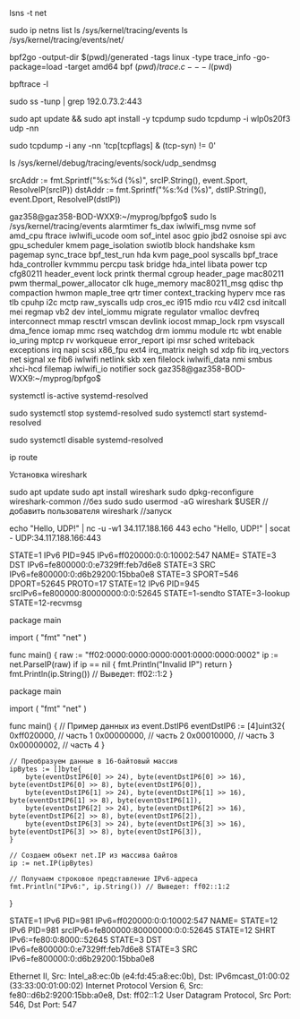 lsns -t net


sudo ip netns list
ls /sys/kernel/tracing/events
ls /sys/kernel/tracing/events/net/




bpf2go -output-dir $(pwd)/generated -tags linux -type trace_info -go-package=load -target amd64 bpf $(pwd)/trace.c -- -I$(pwd)

bpftrace -l

sudo ss -tunp | grep 192.0.73.2:443


sudo apt update && sudo apt install -y tcpdump
sudo tcpdump -i wlp0s20f3 udp -nn

sudo tcpdump -i any -nn 'tcp[tcpflags] & (tcp-syn) != 0'

ls /sys/kernel/debug/tracing/events/sock/udp_sendmsg


srcAddr := fmt.Sprintf("%s:%d (%s)", srcIP.String(), event.Sport, ResolveIP(srcIP))
dstAddr := fmt.Sprintf("%s:%d (%s)", dstIP.String(), event.Dport, ResolveIP(dstIP))


gaz358@gaz358-BOD-WXX9:~/myprog/bpfgo$ sudo ls /sys/kernel/tracing/events
alarmtimer        fs_dax          iwlwifi_msg    nvme            sof
amd_cpu           ftrace          iwlwifi_ucode  oom             sof_intel
asoc              gpio            jbd2           osnoise         spi
avc               gpu_scheduler   kmem           page_isolation  swiotlb
block             handshake       ksm            pagemap         sync_trace
bpf_test_run      hda             kvm            page_pool       syscalls
bpf_trace         hda_controller  kvmmmu         percpu          task
bridge            hda_intel       libata         power           tcp
cfg80211          header_event    lock           printk          thermal
cgroup            header_page     mac80211       pwm             thermal_power_allocator
clk               huge_memory     mac80211_msg   qdisc           thp
compaction        hwmon           maple_tree     qrtr            timer
context_tracking  hyperv          mce            ras             tlb
cpuhp             i2c             mctp           raw_syscalls    udp
cros_ec           i915            mdio           rcu             v4l2
csd               initcall        mei            regmap          vb2
dev               intel_iommu     migrate        regulator       vmalloc
devfreq           interconnect    mmap           resctrl         vmscan
devlink           iocost          mmap_lock      rpm             vsyscall
dma_fence         iomap           mmc            rseq            watchdog
drm               iommu           module         rtc             wbt
enable            io_uring        mptcp          rv              workqueue
error_report      ipi             msr            sched           writeback
exceptions        irq             napi           scsi            x86_fpu
ext4              irq_matrix      neigh          sd              xdp
fib               irq_vectors     net            signal          xe
fib6              iwlwifi         netlink        skb             xen
filelock          iwlwifi_data    nmi            smbus           xhci-hcd
filemap           iwlwifi_io      notifier       sock
gaz358@gaz358-BOD-WXX9:~/myprog/bpfgo$ 


systemctl is-active systemd-resolved

sudo systemctl stop systemd-resolved
sudo systemctl start systemd-resolved

sudo systemctl disable systemd-resolved

ip route

Установка wireshark

sudo apt update
sudo apt install wireshark
sudo dpkg-reconfigure wireshark-common //без sudo
sudo usermod -aG wireshark $USER //добавить пользователя
wireshark //запуск

echo "Hello, UDP!" | nc -u -w1 34.117.188.166 443
echo "Hello, UDP!" | socat - UDP:34.117.188.166:443


STATE=1 IPv6 PID=945 IPv6=ff020000:0:0:10002:547 NAME=
STATE=3 DST IPv6=fe800000:0:e7329ff:feb7d6e8
STATE=3 SRC IPv6=fe800000:0:d6b29200:15bba0e8
STATE=3 SPORT=546  DPORT=52645 PROTO=17
STATE=12 IPv6 PID=945 srcIPv6=fe800000:80000000:0:0:52645
STATE=1-sendto
STATE=3-lookup
STATE=12-recvmsg

package main

import (
	"fmt"
	"net"
)

func main() {
	raw := "ff02:0000:0000:0000:0001:0000:0000:0002"
	ip := net.ParseIP(raw)
	if ip == nil {
		fmt.Println("Invalid IP")
		return
	}
	fmt.Println(ip.String()) // Выведет: ff02::1:2
}


package main

import (
	"fmt"
	"net"
)

func main() {
	// Пример данных из event.DstIP6
	eventDstIP6 := [4]uint32{
		0xff020000, // часть 1
		0x00000000, // часть 2
		0x00010000, // часть 3
		0x00000002, // часть 4
	}

	// Преобразуем данные в 16-байтовый массив
	ipBytes := []byte{
		byte(eventDstIP6[0] >> 24), byte(eventDstIP6[0] >> 16), byte(eventDstIP6[0] >> 8), byte(eventDstIP6[0]),
		byte(eventDstIP6[1] >> 24), byte(eventDstIP6[1] >> 16), byte(eventDstIP6[1] >> 8), byte(eventDstIP6[1]),
		byte(eventDstIP6[2] >> 24), byte(eventDstIP6[2] >> 16), byte(eventDstIP6[2] >> 8), byte(eventDstIP6[2]),
		byte(eventDstIP6[3] >> 24), byte(eventDstIP6[3] >> 16), byte(eventDstIP6[3] >> 8), byte(eventDstIP6[3]),
	}

	// Создаем объект net.IP из массива байтов
	ip := net.IP(ipBytes)

	// Получаем строковое представление IPv6-адреса
	fmt.Println("IPv6:", ip.String()) // Выведет: ff02::1:2
}


STATE=1 IPv6 PID=981 IPv6=ff020000:0:0:10002:547 NAME=
STATE=12 IPv6 PID=981 srcIPv6=fe800000:80000000:0:0:52645
STATE=12 SHRT IPv6:=fe80:0:8000::52645
STATE=3 DST IPv6=fe800000:0:e7329ff:feb7d6e8
STATE=3 SRC IPv6=fe800000:0:d6b29200:15bba0e8

Ethernet II, Src: Intel_a8:ec:0b (e4:fd:45:a8:ec:0b), Dst: IPv6mcast_01:00:02 (33:33:00:01:00:02)
Internet Protocol Version 6, Src: fe80::d6b2:9200:15bb:a0e8, Dst: ff02::1:2
User Datagram Protocol, Src Port: 546, Dst Port: 547








